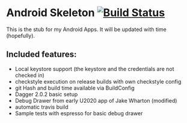 Android Skeleton [![Build Status](https://travis-ci.org/Poeschl/AndroidSkeleton.svg?branch=master)](https://travis-ci.org/Poeschl/AndroidSkeleton)
================

This is the stub for my Android Apps. It will be updated with time (hopefully).

Included features:
------------------
+ Local keystore support (the keystore and the credentials are not checked in)
+ checkstyle execution on release builds with own checkstyle config
+ git Hash and build time available via BuildConfig
+ Dagger 2.0.2 basic setup
+ Debug Drawer from early U2020 app of Jake Wharton (modified)
+ automatic travis build
+ Sample tests with espresso for basic debug drawer